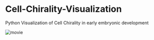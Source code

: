 # Cell-Chirality-Visualization
Python Visualization of Cell Chirality in early embryonic development

![movie](https://github.com/YouTelllMe/Cell-Chirality-Visualization/assets/80024712/261234c2-89c5-4119-bb38-80e44db2992e)
